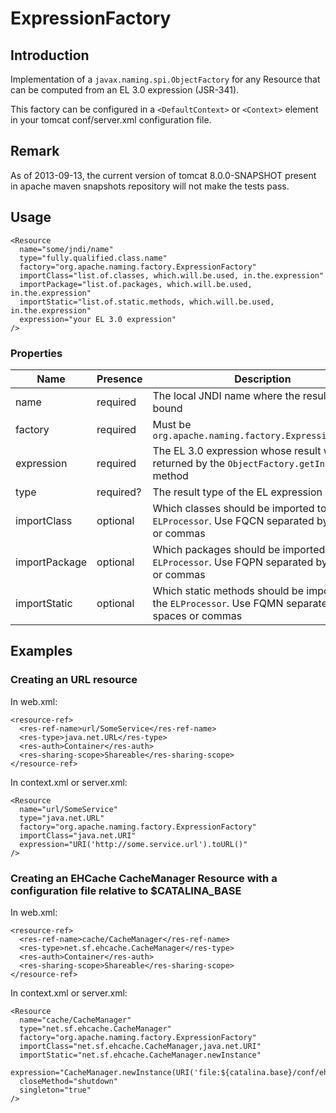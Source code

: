# ExpressionFactory

## Introduction

Implementation of a `javax.naming.spi.ObjectFactory` for any Resource that can be computed from an EL 3.0 expression (JSR-341). 

This factory can be configured in a `<DefaultContext>` or `<Context>` element in your tomcat conf/server.xml configuration file.

## Remark

As of 2013-09-13, the current version of tomcat 8.0.0-SNAPSHOT present in apache maven snapshots repository will not make the tests pass.

## Usage

    <Resource
      name="some/jndi/name"
      type="fully.qualified.class.name"
      factory="org.apache.naming.factory.ExpressionFactory"
      importClass="list.of.classes, which.will.be.used, in.the.expression"
      importPackage="list.of.packages, which.will.be.used, in.the.expression"
      importStatic="list.of.static.methods, which.will.be.used, in.the.expression"
      expression="your EL 3.0 expression"
    />
    
### Properties

| Name | Presence | Description |
|------|----------|-------------|
| name | required | The local JNDI name where the result will be bound |
| factory | required | Must be `org.apache.naming.factory.ExpressionFactory` |
| expression | required | The EL 3.0 expression whose result will be returned by the `ObjectFactory.getInstance()` method |
| type | required? | The result type of the EL expression |
| importClass | optional | Which classes should be imported to the `ELProcessor`. Use FQCN separated by spaces or commas |
| importPackage | optional | Which packages should be imported to the `ELProcessor`. Use FQPN separated by spaces or commas |
| importStatic | optional | Which static methods should be imported to the `ELProcessor`. Use FQMN separated by spaces or commas |

## Examples

### Creating an URL resource

In web.xml:

    <resource-ref>
      <res-ref-name>url/SomeService</res-ref-name>
      <res-type>java.net.URL</res-type>
      <res-auth>Container</res-auth>
      <res-sharing-scope>Shareable</res-sharing-scope>
	</resource-ref>

In context.xml or server.xml:

    <Resource
      name="url/SomeService"
      type="java.net.URL"
      factory="org.apache.naming.factory.ExpressionFactory"
      importClass="java.net.URI"
      expression="URI('http://some.service.url').toURL()"
    />
    
### Creating an EHCache CacheManager Resource with a configuration file relative to $CATALINA_BASE

In web.xml:

    <resource-ref>
      <res-ref-name>cache/CacheManager</res-ref-name>
      <res-type>net.sf.ehcache.CacheManager</res-type>
      <res-auth>Container</res-auth>
      <res-sharing-scope>Shareable</res-sharing-scope>
	</resource-ref>

In context.xml or server.xml:

    <Resource
      name="cache/CacheManager"
      type="net.sf.ehcache.CacheManager"
      factory="org.apache.naming.factory.ExpressionFactory"
      importClass="net.sf.ehcache.CacheManager,java.net.URI"
      importStatic="net.sf.ehcache.CacheManager.newInstance"
      expression="CacheManager.newInstance(URI('file:${catalina.base}/conf/ehcache.xml').toURL())"
      closeMethod="shutdown"
      singleton="true"
    />
